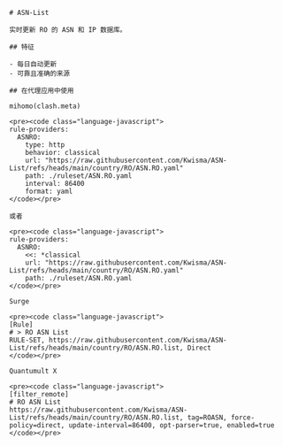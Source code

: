 
    # ASN-List
    
    实时更新 RO 的 ASN 和 IP 数据库。
    
    ## 特征
    
    - 每日自动更新
    - 可靠且准确的来源
    
    ## 在代理应用中使用
    
    mihomo(clash.meta)
   
    <pre><code class="language-javascript">
    rule-providers:
      ASNRO:
        type: http
        behavior: classical
        url: "https://raw.githubusercontent.com/Kwisma/ASN-List/refs/heads/main/country/RO/ASN.RO.yaml"
        path: ./ruleset/ASN.RO.yaml
        interval: 86400
        format: yaml
    </code></pre>

    或者

    <pre><code class="language-javascript">
    rule-providers:
      ASNRO:
        <<: *classical
        url: "https://raw.githubusercontent.com/Kwisma/ASN-List/refs/heads/main/country/RO/ASN.RO.yaml"
        path: ./ruleset/ASN.RO.yaml
    </code></pre>
    
    Surge
    
    <pre><code class="language-javascript">
    [Rule]
    # > RO ASN List
    RULE-SET, https://raw.githubusercontent.com/Kwisma/ASN-List/refs/heads/main/country/RO/ASN.RO.list, Direct
    </code></pre>
    
    Quantumult X
    
    <pre><code class="language-javascript">
    [filter_remote]
    # RO ASN List
    https://raw.githubusercontent.com/Kwisma/ASN-List/refs/heads/main/country/RO/ASN.RO.list, tag=ROASN, force-policy=direct, update-interval=86400, opt-parser=true, enabled=true
    </code></pre>
    
